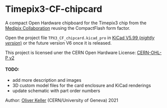 # Timepix3-CF-chipcard
A compact Open Hardware chipboard for the Timepix3 chip from the [Medipix Collaboration](https://medipix.web.cern.ch/home) reusing the CompactFlash form factor.

Open the project file `TPX3_CF_chipcard.kicad_pro` in [KiCad V5.99 (*nightly version*)](https://www.kicad.org/download/) or the future version V6 once it is released. 

This project is licensed uner the CERN Open Hardware License: [CERN-OHL-P v2](LICENSE)

#### TODO:
- add more description and images
- 3D custom model files for the card enclosure and KiCad renderings
- update schematic with part order numbers

Author:
[Oliver Keller](https://www.github.com/ozel) (CERN/University of Geneva) 2021
